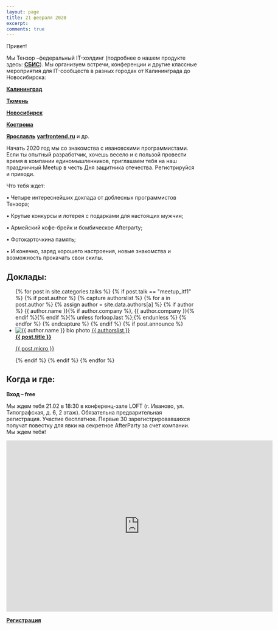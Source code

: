 ```yaml
---
layout: page
title: 21 февраля 2020
excerpt:
comments: true
---
```

Привет!

Мы Тензор –федеральный IT-холдинг (подробнее о нашем продукте здесь: [**СБИС**][sbis]).
Мы организуем встречи, конференции и другие классные мероприятия для IT-сообществ в разных городах от Калининграда до Новосибирска:

[**Калининград**][kltf]

[**Тюмень**][tmnconf] 

[**Новосибирск**][1070873]

[**Кострома**][1040266] 

[**Ярославль**][1050019] [**yarfrontend.ru**][yarfrontend]
и др.

Начать 2020 год мы со знакомства с ивановскими программистами. Если  ты  опытный  разработчик,  хочешь  весело  и  с  пользой  провести  время  в  компании  единомышленников, приглашаем тебя на наш праздничный Meetup в честь Дня защитника отечества. Регистрируйся и приходи.

Что тебя ждет:

• Четыре интереснейших доклада от доблесных программистов Тензора;

• Крутые конкурсы и лотерея с подарками для настоящих мужчин;

• Армейский кофе-брейк и бомбическое Afterparty;

• Фотокарточкина память;

• И конечно, заряд хорошего настроения, новые знакомства и возможность прокачать свои скилы.

Доклады:
-------

<ul class="post-list">
{% for post in site.categories.talks %}
  {% if post.talk == "meetup_itf1" %}
    {% if post.author %}
      {% capture authorslist %}
        {% for a in post.author %}
          {% assign author = site.data.authors[a] %}
          {% if author %} {{ author.name }}{% if author.company %}, {{ author.company }}{% endif %}{% endif %}{% unless forloop.last %};{% endunless %}
        {% endfor %}
      {% endcapture %}
    {% endif %}
  {% if post.announce %}
  <li><img src="images/{{ author.avatar }}" class="bio-photo mainpage" alt="{{ author.name }} bio photo">
  <a href="{{ site.url }}{{ post.url }}">{{ authorslist }}<br/><b>{{ post.title }}</b><br/>
  <p class="micro-desc">{{ post.micro }}</p></a></li>
  {% endif %}
  {% endif %}
{% endfor %}
</ul>

Когда и где:
-----

__Вход – free__

Мы ждем тебя 21.02 в 18:30 в конференц-зале LOFT (г. Иваново, ул. Типографская, д. 6, 2 этаж).
Обязательна предварительная регистрация. Участие бесплатное.
Первые 30 зарегистрировавшихся получат повестку для явки на секретное AfterParty за счет компании.
Мы ждем тебя!

<iframe src="https://yandex.ru/map-widget/v1/?um=constructor%3A54eaf86410f7effcdc9c33774d3193862bf6c46521fc0f874210e83fac0d80e7&amp;source=constructor" width="700" height="450" frameborder="0"></iframe>

[**Регистрация**][register]

[place]: http://rybinsk.vikonda.ru/
[tensor]: http://tensor.ru/
[speakers]: /speakers/
[sbis]: https://sbis.ru/
[kltf]: http://kltf.tensor.ru/
[tmnconf]: http://tmnconf.tensor.ru/
[1070873]: https://kompaniya-tenzor-events.timepad.ru/event/1070873/
[1040266]: https://tensor-tmn.timepad.ru/event/1040266/
[1050019]: https://kompaniya-tenzor-events.timepad.ru/event/1050019/
[yarfrontend]: http://yarfrontend.ru/

[register]: https://kompaniya-tenzor-events.timepad.ru/event/1247224/